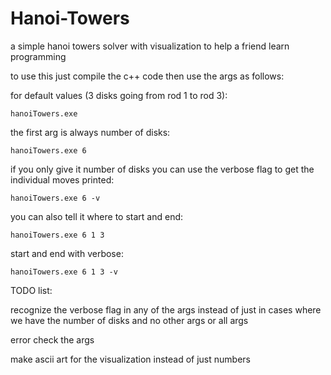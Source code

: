 # Hanoi-Towers
a simple hanoi towers solver with visualization to help a friend learn programming

to use this just compile the c++ code then use the args as follows:

for default values (3 disks going from rod 1 to rod 3):

    hanoiTowers.exe

the first arg is always number of disks:

    hanoiTowers.exe 6

if you only give it number of disks you can use the verbose flag to get the individual moves printed:

    hanoiTowers.exe 6 -v

you can also tell it where to start and end:

    hanoiTowers.exe 6 1 3

start and end with verbose:

    hanoiTowers.exe 6 1 3 -v


TODO list: 

recognize the verbose flag in any of the args instead of just in cases where we have the number of disks and no other args or all args

error check the args

make ascii art for the visualization instead of just numbers

